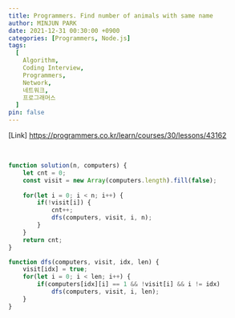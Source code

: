 ```yaml
---
title: Programmers. Find number of animals with same name
author: MINJUN PARK
date: 2021-12-31 00:30:00 +0900
categories: [Programmers, Node.js]
tags:
  [
    Algorithm,
    Coding Interview,
    Programmers,
    Network,
    네트워크,
    프로그래머스
  ]
pin: false
---
```


[Link] <https://programmers.co.kr/learn/courses/30/lessons/43162>

<br>

```javascript
function solution(n, computers) {
    let cnt = 0;
    const visit = new Array(computers.length).fill(false);
    
    for(let i = 0; i < n; i++) {
        if(!visit[i]) {
            cnt++;
            dfs(computers, visit, i, n);
        }
    }
    return cnt;
}

function dfs(computers, visit, idx, len) {
    visit[idx] = true;
    for(let i = 0; i < len; i++) {
        if(computers[idx][i] == 1 && !visit[i] && i != idx) 
            dfs(computers, visit, i, len);
    }
}
```
